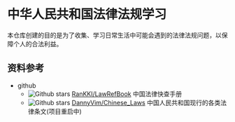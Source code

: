 # 中华人民共和国法律法规学习

本仓库创建的目的是为了收集、学习日常生活中可能会遇到的法律法规问题，以保障个人的合法利益。

## 资料参考

- github
    - ![Github stars](https://img.shields.io/github/stars/RanKKI/LawRefBook.svg) [RanKKI/LawRefBook](https://github.com/RanKKI/LawRefBook) 中国法律快查手册
    - ![Github stars](https://img.shields.io/github/stars/DannyVim/Chinese_Laws.svg) [DannyVim/Chinese_Laws](https://github.com/DannyVim/Chinese_Laws) 中国人民共和国现行的各类法律条文(项目重启中)